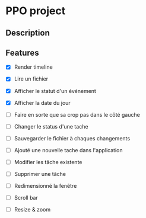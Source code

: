PPO project
==========

## Description

## Features

* [X] Render timeline
* [X] Lire un fichier
* [X] Afficher le statut d'un événement
* [X] Afficher la date du jour
* [ ] Faire en sorte que sa crop pas dans le côté gauche
* [ ] Changer le status d'une tache
* [ ] Sauvegarder le fichier à chaques changements
* [ ] Ajouté une nouvelle tache dans l'application
* [ ] Modifier les tâche existente 
* [ ] Supprimer une tâche
* [ ] Redimensionné la fenêtre
* [ ] Scroll bar
* [ ] Resize & zoom 

